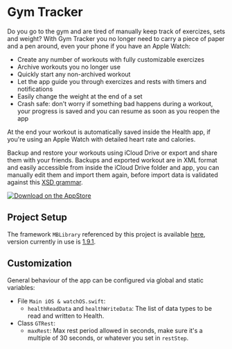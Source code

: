 # Gym Tracker
Do you go to the gym and are tired of manually keep track of exercizes, sets and weight? With Gym Tracker you no longer need to carry a piece of paper and a pen around, even your phone if you have an Apple Watch:
- Create any number of workouts with fully customizable exercizes
- Archive workouts you no longer use
- Quickly start any non-archived workout
- Let the app guide you through exercizes and rests with timers and notifications
- Easily change the weight at the end of a set
- Crash safe: don't worry if something bad happens during a workout, your progress is saved and you can resume as soon as you reopen the app

At the end your workout is automatically saved inside the Health app, if you're using an Apple Watch with detailed heart rate and calories.

Backup and restore your workouts using iCloud Drive or export and share them with your friends. Backups and exported workout are in XML format and easily accessible from inside the iCloud Drive folder and app, you can manually edit them and import them again, before import data is validated against this [XSD grammar](https://github.com/piscoTech/GymTracker/blob/master/Gym%20Tracker%20Core/workout.xsd).

[![Download on the AppStore](https://marcoboschi.altervista.org/img/app_store_en.svg)](https://itunes.apple.com/us/app/gym-tracker-gym-workout-tracker/id1224155362?ls=1&mt=8)

## Project Setup
The framework `MBLibrary` referenced by this project is available [here](https://github.com/piscoTech/MBLibrary), version currently in use is [1.9.1](https://github.com/piscoTech/MBLibrary/releases/tag/v1.9.1(22)).

## Customization
General behaviour of the app can be configured via global and static variables:
- File `Main iOS & watchOS.swift`:
  * `healthReadData` and `healthWriteData`: The list of data types to be read and written to Health.
- Class `GTRest`:
  * `maxRest`: Max rest period allowed in seconds, make sure it's a multiple of 30 seconds, or whatever you set in `restStep`.
